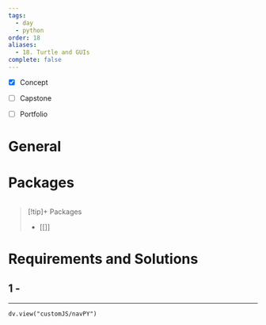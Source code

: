 ```yaml
---
tags:
  - day
  - python
order: 18
aliases:
  - 18. Turtle and GUIs
complete: false
---
```

- [x] Concept
- [ ] Capstone
- [ ] Portfolio


# General


# Packages
```python

```


> [!tip]+ Packages
> - [[]]


# Requirements and Solutions
## 1 -  

<hr />

```dataviewjs
dv.view("customJS/navPY")
```

